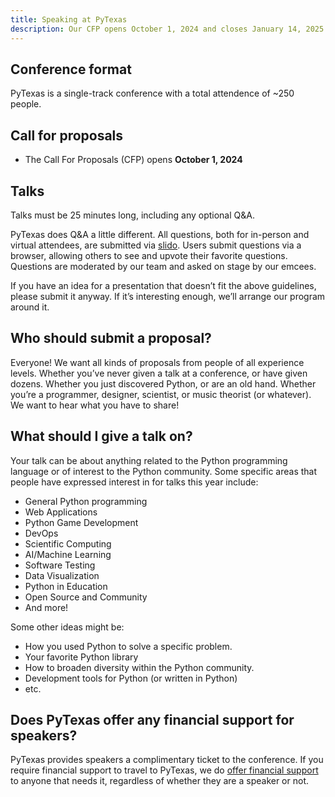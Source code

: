 ```yaml
---
title: Speaking at PyTexas
description: Our CFP opens October 1, 2024 and closes January 14, 2025
---
```


## Conference format
PyTexas is a single-track conference with a total attendence of ~250 people.

## Call for proposals

* The Call For Proposals (CFP) opens **October 1, 2024**

## Talks
Talks must be 25 minutes long, including any optional Q&A.

PyTexas does Q&A a little different. All questions, both for in-person and
virtual attendees, are submitted via [slido](https://slido.com). Users submit
questions via a browser, allowing others to see and upvote their favorite questions.
Questions are moderated by our team and asked on stage by our emcees. 

If you have an idea for a presentation that doesn’t fit the above guidelines, please submit it anyway. If it’s interesting enough, we’ll arrange our program around it.

## Who should submit a proposal?
Everyone! We want all kinds of proposals from people of all experience levels. Whether you’ve never given a talk at a conference, or have given dozens. Whether you just discovered Python, or are an old hand. Whether you’re a programmer, designer, scientist, or music theorist (or whatever). We want to hear what you have to share!

## What should I give a talk on?
Your talk can be about anything related to the Python programming language or of interest to the Python community. Some specific areas that people have expressed interest in for talks this year include:

- General Python programming
- Web Applications
- Python Game Development
- DevOps
- Scientific Computing
- AI/Machine Learning
- Software Testing
- Data Visualization
- Python in Education
- Open Source and Community
- And more!

Some other ideas might be:

- How you used Python to solve a specific problem.
- Your favorite Python library
- How to broaden diversity within the Python community.
- Development tools for Python (or written in Python)
- etc.

## Does PyTexas offer any financial support for speakers?
PyTexas provides speakers a complimentary ticket to the conference. If you
require financial support to travel to PyTexas, we do 
[offer financial support](../attend/in-person.md#grants) to anyone that needs it, regardless of whether they are a speaker or not.
